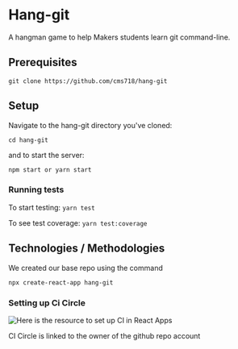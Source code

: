 # Hang-git

A hangman game to help Makers students learn git command-line.



## Prerequisites

```
git clone https://github.com/cms718/hang-git
```

## Setup

Navigate to the hang-git directory you've cloned:

```
cd hang-git
```

and to start the server:

```
npm start or yarn start
```

### Running tests

To start testing:
`yarn test`

To see test coverage:
`yarn test:coverage`

## Technologies / Methodologies

We created our base repo using the command

```
npx create-react-app hang-git
```

### Setting up Ci Circle

![Here is the resource to set up CI in React Apps](https://circleci.com/blog/ci-for-react-apps/?utm_medium=SEM&utm_source=gnb&utm_campaign=SEM-gb-DSA-Eng-emea&utm_content=&utm_term=dynamicSearch-&gclid=CjwKCAjw87SHBhBiEiwAukSeUc4zVuMAe0jvw7E4Ufzv913NVCWkSANPXD61-rxGXPUIpg9FKX3lgRoC2ZAQAvD_BwE)

CI Circle is linked to the owner of the github repo account
